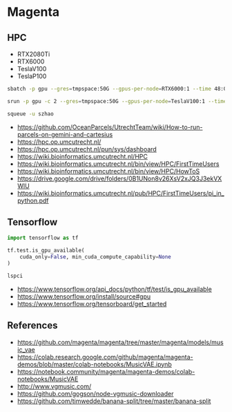 # Magenta

## HPC

* RTX2080Ti
* RTX6000
* TeslaV100
* TeslaP100

```bash
sbatch -p gpu --gres=tmpspace:50G --gpus-per-node=RTX6000:1 --time 48:00:00 --mem 50G train16.sh
```

```bash
srun -p gpu -c 2 --gres=tmpspace:50G --gpus-per-node=TeslaV100:1 --time 02:00:00 --mem 100G --pty bash
```

```bash
squeue -u szhao
```

* https://github.com/OceanParcels/UtrechtTeam/wiki/How-to-run-parcels-on-gemini-and-cartesius
* https://hpc.op.umcutrecht.nl/
* https://hpc.op.umcutrecht.nl/pun/sys/dashboard
* https://wiki.bioinformatics.umcutrecht.nl/HPC
* https://wiki.bioinformatics.umcutrecht.nl/bin/view/HPC/FirstTimeUsers
* https://wiki.bioinformatics.umcutrecht.nl/bin/view/HPC/HowToS
* https://drive.google.com/drive/folders/0B1UNon8v26XsV2xJQ3J3ekVXWlU
* https://wiki.bioinformatics.umcutrecht.nl/pub/HPC/FirstTimeUsers/pi_in_python.pdf

## Tensorflow

```python
import tensorflow as tf

tf.test.is_gpu_available(
    cuda_only=False, min_cuda_compute_capability=None
)
```

```bash
lspci
```

* https://www.tensorflow.org/api_docs/python/tf/test/is_gpu_available
* https://www.tensorflow.org/install/source#gpu
* https://www.tensorflow.org/tensorboard/get_started

## References

* https://github.com/magenta/magenta/tree/master/magenta/models/music_vae
* https://colab.research.google.com/github/magenta/magenta-demos/blob/master/colab-notebooks/MusicVAE.ipynb
* https://notebook.community/magenta/magenta-demos/colab-notebooks/MusicVAE
* http://www.vgmusic.com/
* https://github.com/gogson/node-vgmusic-downloader
* https://github.com/timwedde/banana-split/tree/master/banana-split
